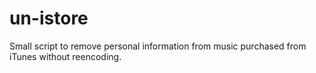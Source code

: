 # un-istore
Small script to remove personal information from music purchased from iTunes without reencoding.
